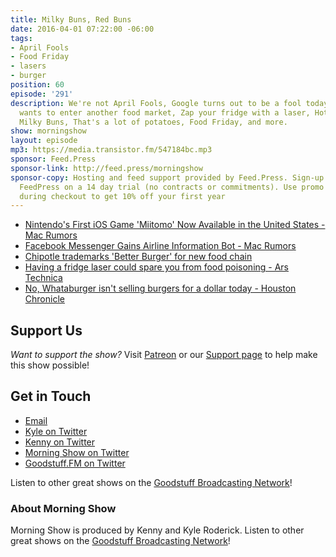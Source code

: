 ```yaml
---
title: Milky Buns, Red Buns
date: 2016-04-01 07:22:00 -06:00
tags:
- April Fools
- Food Friday
- lasers
- burger
position: 60
episode: '291'
description: We're not April Fools, Google turns out to be a fool today, Chipotle
  wants to enter another food market, Zap your fridge with a laser, Hot buns - meet
  Milky Buns, That's a lot of potatoes, Food Friday, and more.
show: morningshow
layout: episode
mp3: https://media.transistor.fm/547184bc.mp3
sponsor: Feed.Press
sponsor-link: http://feed.press/morningshow
sponsor-copy: Hosting and feed support provided by Feed.Press. Sign-up today and try
  FeedPress on a 14 day trial (no contracts or commitments). Use promo code `morningshow`
  during checkout to get 10% off your first year
---
```


* [Nintendo's First iOS Game 'Miitomo' Now Available in the United States - Mac Rumors](http://www.macrumors.com/2016/03/31/miitomo-launches-us-app-store/)
* [Facebook Messenger Gains Airline Information Bot - Mac Rumors](http://www.macrumors.com/2016/03/31/facebook-messenger-gains-airline-information-bot/)
* [Chipotle trademarks 'Better Burger' for new food chain](http://www.cnbc.com/2016/03/30/chipotle-trademarks-better-burger-for-new-food-chain.html)
* [Having a fridge laser could spare you from food poisoning - Ars Technica](http://arstechnica.com/science/2016/03/having-a-fridge-laser-could-spare-you-from-food-poisoning/)
* [No, Whataburger isn't selling burgers for a dollar today - Houston Chronicle](http://www.chron.com/news/strange-weird/article/No-Whataburger-isn-t-selling-burgers-for-a-7215380.php)

## Support Us
*Want to support the show?* Visit [Patreon](http://patreon.com/morningshow) or our [Support page](http://goodstuff.fm/support) to help make this show possible!

## Get in Touch
* [Email](mailto:kyle@goodstuff.fm)
* [Kyle on Twitter](http://twitter.com/dogburps)
* [Kenny on Twitter](http://twitter.com/pizzarobotics)
* [Morning Show on Twitter](http://twitter.com/morningshowam)
* [Goodstuff.FM on Twitter](http://twitter.com/goodstufffm)

Listen to other great shows on the [Goodstuff Broadcasting Network](http://goodstuff.fm/shows)!

### About Morning Show
Morning Show is produced by Kenny and Kyle Roderick. Listen to other great shows on the [Goodstuff Broadcasting Network](http://goodstuff.fm/)!
